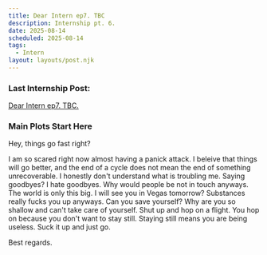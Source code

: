 ```yaml
---
title: Dear Intern ep7. TBC
description: Internship pt. 6.
date: 2025-08-14
scheduled: 2025-08-14
tags:
  - Intern
layout: layouts/post.njk
---
```


<h3>Last Internship Post:</h3>
<a href="{{ '/posts/dearinternep7' | url }}">Dear Intern ep7. TBC.</a>

<h3>Main Plots Start Here</h3>

Hey, things go fast right?

I am so scared right now almost having a panick attack. I beleive that things will go better, and the end of a cycle does not mean the end of something unrecoverable. I honestly don't understand what is troubling me. Saying goodbyes? I hate goodbyes. Why would people be not in touch anyways. The world is only this big. I will see you in Vegas tomorrow? Substances really fucks you up anyways. Can you save yourself? Why are you so shallow and can't take care of yourself. Shut up and hop on a flight. You hop on because you don't want to stay still. Staying still means you are being useless. Suck it up and just go.

Best regards.

<!-- <h3>Next Up Internship Shenanigans:</h3>
<a href="{{ '/posts/dearinternep8/' | url }}">Dear Intern ep8. TBC...</a> -->

